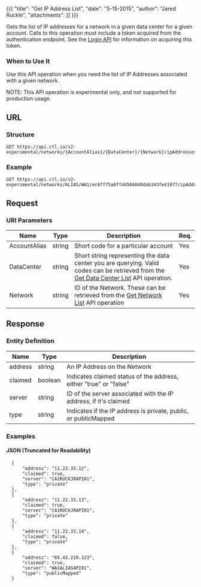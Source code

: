 {{{
  "title": "Get IP Address List",
  "date": "5-15-2015",
  "author": "Jared Ruckle",
  "attachments": []
}}}

Gets the list of IP addresses for a network in a given data center for a given account. Calls to this operation must include a token acquired from the authentication endpoint. See the [Login API](../Authentication/login.md) for information on acquiring this token.

### When to Use It

Use this API operation when you need the list of IP Addresses associated with a given network.

  NOTE: This API operation is experimental only, and not supported for production usage.

## URL

### Structure

    GET https://api.ctl.io/v2-experimental/networks/{AccountAlias}/{DataCenter}/{Network}/ipAddresses

### Example

    GET https://api.ctl.io/v2-experimental/networks/ALIAS/WA1/ec6ff75a0ffd4504840dab343fe41077/ipAddresses

## Request

### URI Parameters

| Name | Type | Description | Req. |
| --- | --- | --- | --- |
| AccountAlias | string | Short code for a particular account | Yes |
| DataCenter | string | Short string representing the data center you are querying. Valid codes can be retrieved from the [Get Data Center List](get-data-center.md) API operation. | Yes |
| Network | string | ID of the Network. These can be retrieved from the [Get Network List](get-network-list.md) API operation | Yes |

## Response

### Entity Definition

| Name | Type | Description |
| --- | --- | --- |
| address | string | An IP Address on the Network |
| claimed | boolean | Indicates claimed status of the address, either "true" or "false" |
| server | string | ID of the server associated with the IP address, if it's claimed |
| type | string | Indicates if the IP address is private, public, or publicMapped |

### Examples

#### JSON (Truncated for Readability)


      {
          "address": "11.22.33.12",
          "claimed": true,
          "server": "CA1RUCKJRAPI01",
          "type": "private"
      },
      {
          "address": "11.22.33.13",
          "claimed": true,
          "server": "CA1RUCKJRAPI01",
          "type": "private"
      },
      {
          "address": "11.22.33.14",
          "claimed": false,
          "type": "private"
      },
      {
          "address": "65.43.210.123",
          "claimed": true,
          "server": "WA1ALIASAPI01",
          "type": "publicMapped"
      }
